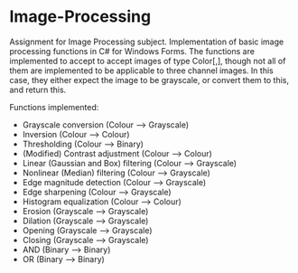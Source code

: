 # Image-Processing

Assignment for Image Processing subject. Implementation of basic image processing functions in C# for Windows Forms. The functions are implemented to accept to accept images of type Color[,], though not all of them are implemented to be applicable to three channel images. In this case, they either expect the image to be grayscale, or convert them to this, and return this.

Functions implemented:
 - Grayscale conversion (Colour --> Grayscale)
 - Inversion (Colour --> Colour)
 - Thresholding (Colour --> Binary)
 - (Modified) Contrast adjustment  (Colour --> Colour)
 - Linear (Gaussian and Box) filtering (Colour --> Grayscale)
 - Nonlinear (Median) filtering (Colour --> Grayscale)
 - Edge magnitude detection (Colour --> Grayscale)
 - Edge sharpening (Colour --> Grayscale)
 - Histogram equalization (Colour --> Colour)
 - Erosion (Grayscale --> Grayscale)
 - Dilation (Grayscale --> Grayscale)
 - Opening (Grayscale --> Grayscale)
 - Closing (Grayscale --> Grayscale)
 - AND (Binary --> Binary)
 - OR (Binary --> Binary)
